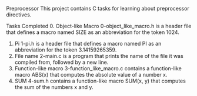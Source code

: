 Preprocessor
This project contains C tasks for learning about preprocessor directives.

Tasks Completed
 0. Object-like Macro
0-object_like_macro.h is a header file that defines a macro named SIZE as an abbreviation for the token 1024.
 1. Pi
1-pi.h is a header file that defines a macro named PI as an abbreviation for the token 3.14159265359.
 2. File name
2-main.c is a program that prints the name of the file it was compiled from, followed by a new line.
 3. Function-like macro
3-function_like_macro.c contains a function-like macro ABS(x) that computes the absolute value of a number x.
 4. SUM
4-sum.h contains a function-like macro SUM(x, y) that computes the sum of the numbers x and y.
